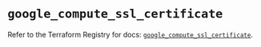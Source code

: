 # `google_compute_ssl_certificate`

Refer to the Terraform Registry for docs: [`google_compute_ssl_certificate`](https://registry.terraform.io/providers/hashicorp/google/6.14.0/docs/resources/compute_ssl_certificate).
